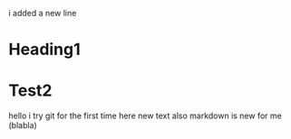 i added a new line
# Heading1
# Test2

hello i try git for the first time here
new text
also markdown is new for me
    (blabla)
